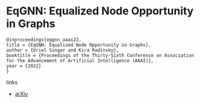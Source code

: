 # EqGNN: Equalized Node Opportunity in Graphs

```
@inproceedings{eqgnn_aaai22,
title = {EqGNN: Equalized Node Opportunity in Graphs},
author = {Uriel Singer and Kira Radinsky},
booktitle = {Proceedings of the Thirty-Sixth Conference on Association for the Advancement of Artificial Intelligence (AAAI)},
year = {2022}
}
```

links
- [arXiv](https://arxiv.org/abs/2108.08800)
